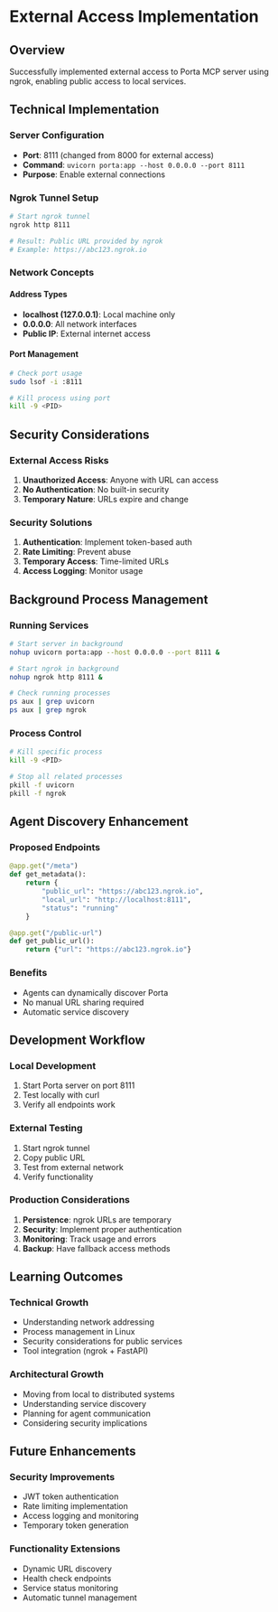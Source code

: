 # External Access Implementation

## Overview
Successfully implemented external access to Porta MCP server using ngrok, enabling public access to local services.

## Technical Implementation

### Server Configuration
- **Port**: 8111 (changed from 8000 for external access)
- **Command**: `uvicorn porta:app --host 0.0.0.0 --port 8111`
- **Purpose**: Enable external connections

### Ngrok Tunnel Setup
```bash
# Start ngrok tunnel
ngrok http 8111

# Result: Public URL provided by ngrok
# Example: https://abc123.ngrok.io
```

### Network Concepts

#### Address Types
- **localhost (127.0.0.1)**: Local machine only
- **0.0.0.0**: All network interfaces
- **Public IP**: External internet access

#### Port Management
```bash
# Check port usage
sudo lsof -i :8111

# Kill process using port
kill -9 <PID>
```

## Security Considerations

### External Access Risks
1. **Unauthorized Access**: Anyone with URL can access
2. **No Authentication**: No built-in security
3. **Temporary Nature**: URLs expire and change

### Security Solutions
1. **Authentication**: Implement token-based auth
2. **Rate Limiting**: Prevent abuse
3. **Temporary Access**: Time-limited URLs
4. **Access Logging**: Monitor usage

## Background Process Management

### Running Services
```bash
# Start server in background
nohup uvicorn porta:app --host 0.0.0.0 --port 8111 &

# Start ngrok in background
nohup ngrok http 8111 &

# Check running processes
ps aux | grep uvicorn
ps aux | grep ngrok
```

### Process Control
```bash
# Kill specific process
kill -9 <PID>

# Stop all related processes
pkill -f uvicorn
pkill -f ngrok
```

## Agent Discovery Enhancement

### Proposed Endpoints
```python
@app.get("/meta")
def get_metadata():
    return {
        "public_url": "https://abc123.ngrok.io",
        "local_url": "http://localhost:8111",
        "status": "running"
    }

@app.get("/public-url")
def get_public_url():
    return {"url": "https://abc123.ngrok.io"}
```

### Benefits
- Agents can dynamically discover Porta
- No manual URL sharing required
- Automatic service discovery

## Development Workflow

### Local Development
1. Start Porta server on port 8111
2. Test locally with curl
3. Verify all endpoints work

### External Testing
1. Start ngrok tunnel
2. Copy public URL
3. Test from external network
4. Verify functionality

### Production Considerations
1. **Persistence**: ngrok URLs are temporary
2. **Security**: Implement proper authentication
3. **Monitoring**: Track usage and errors
4. **Backup**: Have fallback access methods

## Learning Outcomes

### Technical Growth
- Understanding network addressing
- Process management in Linux
- Security considerations for public services
- Tool integration (ngrok + FastAPI)

### Architectural Growth
- Moving from local to distributed systems
- Understanding service discovery
- Planning for agent communication
- Considering security implications

## Future Enhancements

### Security Improvements
- JWT token authentication
- Rate limiting implementation
- Access logging and monitoring
- Temporary token generation

### Functionality Extensions
- Dynamic URL discovery
- Health check endpoints
- Service status monitoring
- Automatic tunnel management